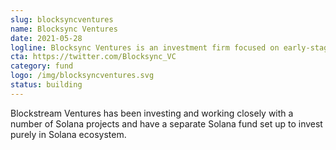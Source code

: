 ```yaml
---
slug: blocksyncventures
name: Blocksync Ventures
date: 2021-05-28
logline: Blocksync Ventures is an investment firm focused on early-stage blockchain startups.
cta: https://twitter.com/Blocksync_VC
category: fund
logo: /img/blocksyncventures.svg
status: building
---
```


Blockstream Ventures has been investing and working closely with a number of Solana projects and have a separate Solana fund set up to invest purely in Solana ecosystem.
